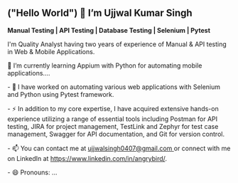<p><h2>("Hello World") 👋 I’m Ujjwal Kumar Singh</h2></p>
  <p></p><b>Manual Testing | API Testing | Database Testing | Selenium | Pytest </b></p>
  <p>I'm  Quality Analyst having two years of experience of Manual & API testing in Web & Mobile Applications. </p>
<p>🌱 I’m currently learning Appium with Python for automating mobile applications....</p>
<p>- 💞️ I have worked on automating various web applications with Selenium and Python using Pytest framework.</p>
<p>- ⚡ In addition to my core expertise, I have acquired extensive hands-on experience utilizing a range of essential tools including Postman for API testing, JIRA for project management, TestLink and Zephyr for test case management, Swagger for API documentation, and Git for version control. </p>
<p>- 📫 You can contact me at <a href="url"> ujjwalsingh0407@gmail.com </a> or connect with me on LinkedIn at <a href="url">https://www.linkedin.com/in/angrybird/</a>.</p>
<p>- 😄 Pronouns: ...</p>


<!---
angrybird04/angrybird04 is a ✨ special ✨ repository because its `README.md` (this file) appears on your GitHub profile.
You can click the Preview link to take a look at your changes.
--->
